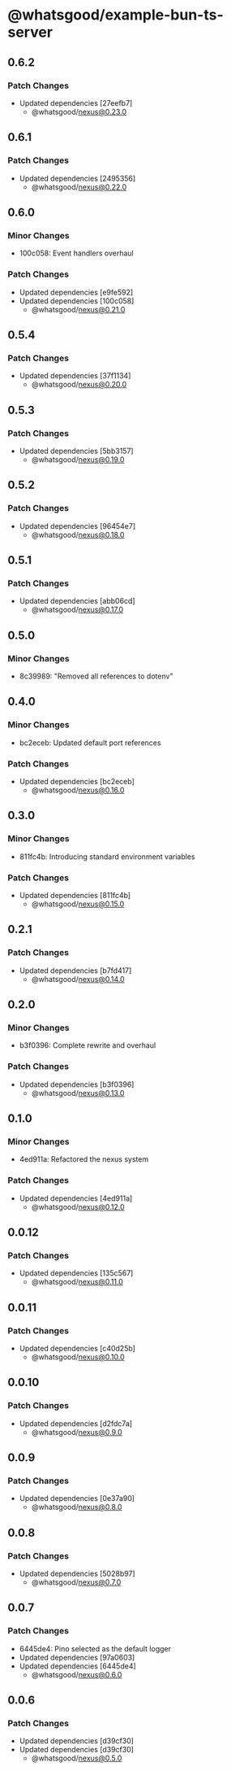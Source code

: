 # @whatsgood/example-bun-ts-server

## 0.6.2

### Patch Changes

- Updated dependencies [27eefb7]
  - @whatsgood/nexus@0.23.0

## 0.6.1

### Patch Changes

- Updated dependencies [2495356]
  - @whatsgood/nexus@0.22.0

## 0.6.0

### Minor Changes

- 100c058: Event handlers overhaul

### Patch Changes

- Updated dependencies [e9fe592]
- Updated dependencies [100c058]
  - @whatsgood/nexus@0.21.0

## 0.5.4

### Patch Changes

- Updated dependencies [37f1134]
  - @whatsgood/nexus@0.20.0

## 0.5.3

### Patch Changes

- Updated dependencies [5bb3157]
  - @whatsgood/nexus@0.19.0

## 0.5.2

### Patch Changes

- Updated dependencies [96454e7]
  - @whatsgood/nexus@0.18.0

## 0.5.1

### Patch Changes

- Updated dependencies [abb06cd]
  - @whatsgood/nexus@0.17.0

## 0.5.0

### Minor Changes

- 8c39989: "Removed all references to dotenv"

## 0.4.0

### Minor Changes

- bc2eceb: Updated default port references

### Patch Changes

- Updated dependencies [bc2eceb]
  - @whatsgood/nexus@0.16.0

## 0.3.0

### Minor Changes

- 811fc4b: Introducing standard environment variables

### Patch Changes

- Updated dependencies [811fc4b]
  - @whatsgood/nexus@0.15.0

## 0.2.1

### Patch Changes

- Updated dependencies [b7fd417]
  - @whatsgood/nexus@0.14.0

## 0.2.0

### Minor Changes

- b3f0396: Complete rewrite and overhaul

### Patch Changes

- Updated dependencies [b3f0396]
  - @whatsgood/nexus@0.13.0

## 0.1.0

### Minor Changes

- 4ed911a: Refactored the nexus system

### Patch Changes

- Updated dependencies [4ed911a]
  - @whatsgood/nexus@0.12.0

## 0.0.12

### Patch Changes

- Updated dependencies [135c567]
  - @whatsgood/nexus@0.11.0

## 0.0.11

### Patch Changes

- Updated dependencies [c40d25b]
  - @whatsgood/nexus@0.10.0

## 0.0.10

### Patch Changes

- Updated dependencies [d2fdc7a]
  - @whatsgood/nexus@0.9.0

## 0.0.9

### Patch Changes

- Updated dependencies [0e37a90]
  - @whatsgood/nexus@0.8.0

## 0.0.8

### Patch Changes

- Updated dependencies [5028b97]
  - @whatsgood/nexus@0.7.0

## 0.0.7

### Patch Changes

- 6445de4: Pino selected as the default logger
- Updated dependencies [97a0603]
- Updated dependencies [6445de4]
  - @whatsgood/nexus@0.6.0

## 0.0.6

### Patch Changes

- Updated dependencies [d39cf30]
- Updated dependencies [d39cf30]
  - @whatsgood/nexus@0.5.0

